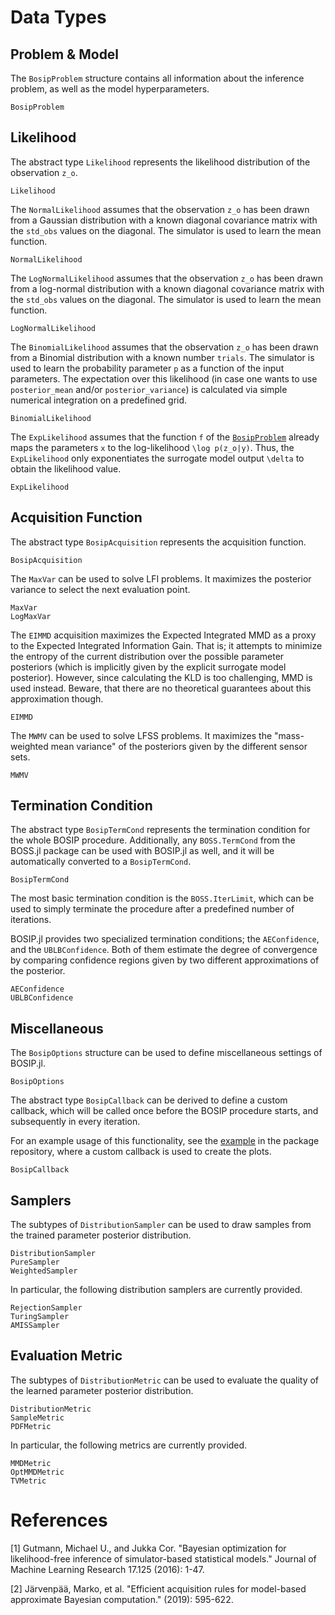# Data Types

## Problem & Model

The `BosipProblem` structure contains all information about the inference problem, as well as the model hyperparameters.

```@docs
BosipProblem
```

## Likelihood

The abstract type `Likelihood` represents the likelihood distribution of the observation `z_o`.

```@docs
Likelihood
```

The `NormalLikelihood` assumes that the observation `z_o` has been drawn from a Gaussian distribution with a known diagonal covariance matrix with the `std_obs` values on the diagonal. The simulator is used to learn the mean function.

```@docs
NormalLikelihood
```

The `LogNormalLikelihood` assumes that the observation `z_o` has been drawn from a log-normal distribution with a known diagonal covariance matrix with the `std_obs` values on the diagonal. The simulator is used to learn the mean function.

```@docs
LogNormalLikelihood
```

The `BinomialLikelihood` assumes that the observation `z_o` has been drawn from a Binomial distribution with a known number `trials`. The simulator is used to learn the probability parameter `p` as a function of the input parameters. The expectation over this likelihood (in case one wants to use `posterior_mean` and/or `posterior_variance`) is calculated via simple numerical integration on a predefined grid.

```@docs
BinomialLikelihood
```

The `ExpLikelihood` assumes that the function `f` of the [`BosipProblem`](@ref) already maps the parameters ``x`` to the log-likelihood ``\log p(z_o|y)``. Thus, the `ExpLikelihood` only exponentiates the surrogate model output ``\delta`` to obtain the likelihood value.

```@docs
ExpLikelihood
```

## Acquisition Function

The abstract type `BosipAcquisition` represents the acquisition function.

```@docs
BosipAcquisition
```

The `MaxVar` can be used to solve LFI problems. It maximizes the posterior variance to select the next evaluation point.

```@docs
MaxVar
LogMaxVar
```

The `EIMMD` acquisition maximizes the Expected Integrated MMD as a proxy to the Expected Integrated Information Gain. That is; it attempts to minimize the entropy of the current distribution over the possible parameter posteriors (which is implicitly given by the explicit surrogate model posterior). However, since calculating the KLD is too challenging, MMD is used instead. Beware, that there are no theoretical guarantees about this approximation though.

```@docs
EIMMD
```

The `MWMV` can be used to solve LFSS problems. It maximizes the "mass-weighted mean variance" of the posteriors given by the different sensor sets.

```@docs
MWMV
```

## Termination Condition

The abstract type `BosipTermCond` represents the termination condition for the whole BOSIP procedure. Additionally, any `BOSS.TermCond` from the BOSS.jl package can be used with BOSIP.jl as well, and it will be automatically converted to a `BosipTermCond`.

```@docs
BosipTermCond
```

The most basic termination condition is the `BOSS.IterLimit`, which can be used to simply terminate the procedure after a predefined number of iterations.

BOSIP.jl provides two specialized termination conditions; the `AEConfidence`, and the `UBLBConfidence`. Both of them estimate the degree of convergence by comparing confidence regions given by two different approximations of the posterior.

```@docs
AEConfidence
UBLBConfidence
```

## Miscellaneous

The `BosipOptions` structure can be used to define miscellaneous settings of BOSIP.jl.

```@docs
BosipOptions
```

The abstract type `BosipCallback` can be derived to define a custom callback, which will be called once before the BOSIP procedure starts, and subsequently in every iteration.

For an example usage of this functionality, see the [example](https://github.com/soldasim/BOSIP.jl/tree/master/examples/simple) in the package repository, where a custom callback is used to create the plots.

```@docs
BosipCallback
```

## Samplers

The subtypes of `DistributionSampler` can be used to draw samples from the trained parameter posterior distribution.

```@docs
DistributionSampler
PureSampler
WeightedSampler
```

In particular, the following distribution samplers are currently provided.

```@docs
RejectionSampler
TuringSampler
AMISSampler
```

## Evaluation Metric

The subtypes of `DistributionMetric` can be used to evaluate the quality of the learned parameter posterior distribution.

```@docs
DistributionMetric
SampleMetric
PDFMetric
```

In particular, the following metrics are currently provided.

```@docs
MMDMetric
OptMMDMetric
TVMetric
```

# References

[1] Gutmann, Michael U., and Jukka Cor. "Bayesian optimization for likelihood-free inference of simulator-based statistical models." Journal of Machine Learning Research 17.125 (2016): 1-47.

[2] Järvenpää, Marko, et al. "Efficient acquisition rules for model-based approximate Bayesian computation." (2019): 595-622.
